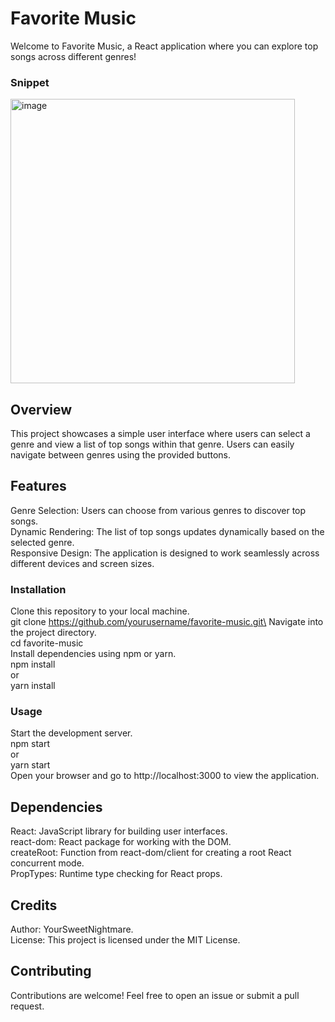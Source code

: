 
# Favorite Music
Welcome to Favorite Music, a React application where you can explore top songs across different genres!

### Snippet
<img width="455" alt="image" src="https://github.com/Rakezt/favourite-music/assets/110081692/c410a9ab-e799-440f-9d9c-90087ae2fbce">

## Overview
This project showcases a simple user interface where users can select a genre and view a list of top songs within that genre. Users can easily navigate between genres using the provided buttons.

## Features
Genre Selection: Users can choose from various genres to discover top songs.\
Dynamic Rendering: The list of top songs updates dynamically based on the selected genre.\
Responsive Design: The application is designed to work seamlessly across different devices and screen sizes.

### Installation
Clone this repository to your local machine.\
git clone https://github.com/yourusername/favorite-music.git\
Navigate into the project directory.\
cd favorite-music\
Install dependencies using npm or yarn.\
npm install\
or\
yarn install

### Usage
Start the development server.\
npm start\
or\
yarn start\
Open your browser and go to http://localhost:3000 to view the application.

## Dependencies
React: JavaScript library for building user interfaces.\
react-dom: React package for working with the DOM.\
createRoot: Function from react-dom/client for creating a root React concurrent mode.\
PropTypes: Runtime type checking for React props.

## Credits
Author: YourSweetNightmare.\
License: This project is licensed under the MIT License.
## Contributing
Contributions are welcome! Feel free to open an issue or submit a pull request.
